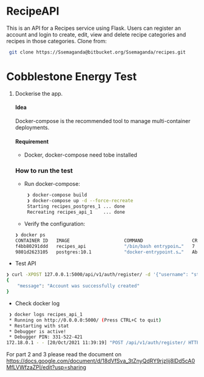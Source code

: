 # RecipeAPI

This is an API for a Recipes service using Flask. Users can register an account and login to create, edit, view and delete recipe categories and recipes in those categories.
Clone from:
   ```bash
    git clone https://Ssemaganda@bitbucket.org/Ssemaganda/recipes.git
   ```

# Cobblestone Energy Test
1. Dockerise the app.
   #### Idea  
   Docker-compose is the recommended tool to manage multi-container deployments.
   #### Requirement
   * Docker, docker-compose need tobe installed
   ### How to run the test
   * Run docker-compose: 
       ``` bash
        ❯ docker-compose build
        ❯ docker-compose up -d --force-recreate
        Starting recipes_postgres_1 ... done
        Recreating recipes_api_1    ... done
       ```      
   * Verify the configuration:
   ```bash
   ❯ docker ps                
   CONTAINER ID   IMAGE                    COMMAND                  CREATED             STATUS         PORTS                                       NAMES
   f4bb80291ddd   recipes_api              "/bin/bash entrypoin…"   7 minutes ago       Up 7 minutes   0.0.0.0:5000->5000/tcp, :::5000->5000/tcp   recipes_api_1
   9801d2623105   postgres:10.1            "docker-entrypoint.s…"   About an hour ago   Up 7 minutes   0.0.0.0:5432->5432/tcp, :::5432->5432/tcp   recipes_postgres_1
   ```
  * Test API
  ```bash
  ❯ curl -XPOST 127.0.0.1:5000/api/v1/auth/register/ -d '{"username": "steven_test", "password":"testing", "email":"tuanphan@testmail.com"}' -H "Content-Type: application/json"  
  {
      "message": "Account was successfully created"
  }
  ```
  * Check docker log
  ```bash
   ❯ docker logs recipes_api_1
   * Running on http://0.0.0.0:5000/ (Press CTRL+C to quit)
   * Restarting with stat
   * Debugger is active!
   * Debugger PIN: 331-522-421
  172.18.0.1 - - [20/Oct/2021 11:39:19] "POST /api/v1/auth/register/ HTTP/1.1" 201 -
  ```
For part 2 and 3 please read the document on https://docs.google.com/document/d/18dVfSva_3tZnyQdRY9rjzIij8lDd5cA0MfLVWfzaZPI/edit?usp=sharing